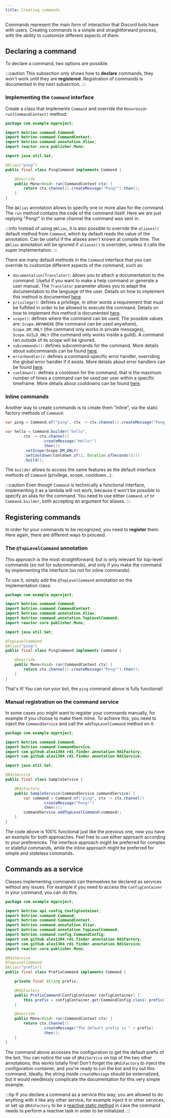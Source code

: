 ```yaml
---
title: Creating commands
---
```


Commands represent the main form of interaction that Discord bots have with users. Creating commands is a simple and straightforward process, with the ability to customize different aspects of them.

## Declaring a command

To declare a command, two options are possible.

:::caution
This subsection only shows how to **declare** commands, they won't work until they are **registered**. Registration of commands is documented in the next subsection.
:::

### Implementing the `Command` interface

Create a class that implements `Command` and override the `Mono<Void> run(CommandContext)` method:

```java
package com.example.myproject;

import botrino.command.Command;
import botrino.command.CommandContext;
import botrino.command.annotation.Alias;
import reactor.core.publisher.Mono;

import java.util.Set;

@Alias("ping")
public final class PingCommand implements Command {

    @Override
    public Mono<Void> run(CommandContext ctx) {
        return ctx.channel().createMessage("Pong!").then();
    }
}
```

The `@Alias` annotation allows to specify one or more alias for the command. The `run` method contains the code of the command itself. Here we are just replying "Pong!" in the same channel the command was sent in.

:::info
Instead of using `@Alias`, it is also possible to override the `aliases()` default method from `Command`, which by default reads the value of the annotation. Can be useful if the aliases aren't known at compile time. The `@Alias` annotation will be ignored if `aliases()` is overriden, unless it calls the super implementation.
:::

There are many default methods in the `Command` interface that you can override to customize different aspects of the command, such as:

* `documentation(Translator)`: allows you to attach a documentation to the command. Useful if you want to make a help command or generate a user manual. The `Translator` parameter allows you to adapt the documentation to the language of the user. Details on how to implement this method is documented [here](documenting-commands.md).
* `privilege()`: defines a privilege, in other words a requirement that must be fulfilled in order to be allowed to execute the command. Details on how to implement this method is documented [here](privileges.md).
* `scope()`: defines where the command can be used. The possible values are: `Scope.ANYWHERE` (the command can be used anywhere), `Scope.DM_ONLY` (the command only works in private messages), `Scope.GUILD_ONLY` (the command only works inside a guild). A command ran outside of its scope will be ignored.
* `subcommands()`: defines subcommands for the command. More details about subcommands can be found [here](subcommands.md).
* `errorHandler()`: defines a command-specific error handler, overriding the global error handler if it exists. More details about error handlers can be found [here](handling-errors.md).
* `cooldown()`: defines a cooldown for the command, that is the maximum number of times a command can be used per user within a specific timeframe. More details about cooldowns can be found [here](cooldowns.md).

### Inline commands

Another way to create commands is to create them "inline", via the static factory methods of `Command`:

```java
var ping = Command.of("ping", ctx -> ctx.channel().createMessage("Pong!").then());

var hello = Command.builder("hello",
        ctx -> ctx.channel()
                .createMessage("Hello!")
                .then())
        .setScope(Scope.DM_ONLY)
        .setCooldown(Cooldown.of(2, Duration.ofSeconds(5)))
        .build();
```

The `builder` allows to access the same features as the default interface methods of `Command` (privilege, scope, cooldown...).

:::caution
Even though `Command` is technically a functional interface, implementing it as a lambda will not work, because it won't be possible to specify an alias for the command. You need to use either `Command.of` or `Command.builder`, both accepting an argument for aliases.
:::

## Registering commands

In order for your commands to be recognized, you need to **register** them. Here again, there are different ways to proceed.

### The `@TopLevelCommand` annotation

This approach is the most straightforward, but is only relevant for top-level commands (so not for subcommands), and only if you make the command by implementing the interface (so not for inline commands).

To use it, simply add the `@TopLevelCommand` annotation on the implementation class:

```java
package com.example.myproject;

import botrino.command.Command;
import botrino.command.CommandContext;
import botrino.command.annotation.Alias;
import botrino.command.annotation.TopLevelCommand;
import reactor.core.publisher.Mono;

import java.util.Set;

@TopLevelCommand
@Alias("ping")
public final class PingCommand implements Command {

    @Override
    public Mono<Void> run(CommandContext ctx) {
        return ctx.channel().createMessage("Pong!").then();
    }
}
```

That's it! You can run your bot, the `ping` command above is fully functional!

### Manual registration on the command service

In some cases you might want to register your commands manually, for example if you choose to make them inline. To achieve this, you need to inject the `CommandService` and call the `addTopLevelCommand` method on it:

```java
package com.example.myproject;

import botrino.command.Command;
import botrino.command.CommandService;
import com.github.alex1304.rdi.finder.annotation.RdiFactory;
import com.github.alex1304.rdi.finder.annotation.RdiService;

import java.util.Set;

@RdiService
public final class SampleService {

    @RdiFactory
    public SampleService(CommandService commandService) {
        var command = Command.of("ping", ctx -> ctx.channel()
                .createMessage("Pong!")
                .then());
        commandService.addTopLevelCommand(command);
    }
}
```

The code above is 100% functional just like the previous one, now you have an example for both approaches. Feel free to use either approach according to your preferences. The interface approach might be preferred for complex or stateful commands, while the inline approach might be preferred for simple and stateless commands.

## Commands as a service

Classes implementing commands can themselves be declared as services without any issues. For example if you need to access the `ConfigContainer` in your command, you can do this:

```java
package com.example.myproject;

import botrino.api.config.ConfigContainer;
import botrino.command.Command;
import botrino.command.CommandContext;
import botrino.command.annotation.Alias;
import botrino.command.annotation.TopLevelCommand;
import botrino.command.config.CommandConfig;
import com.github.alex1304.rdi.finder.annotation.RdiFactory;
import com.github.alex1304.rdi.finder.annotation.RdiService;
import reactor.core.publisher.Mono;

@RdiService
@TopLevelCommand
@Alias("prefix")
public final class PrefixCommand implements Command {

    private final String prefix;

    @RdiFactory
    public PrefixCommand(ConfigContainer configContainer) {
        this.prefix = configContainer.get(CommandConfig.class).prefix();
    }

    @Override
    public Mono<Void> run(CommandContext ctx) {
        return ctx.channel()
                .createMessage("The default prefix is " + prefix)
                .then();
    }
}
```

The command above accesses the configuration to get the default prefix of the bot. You can notice the use of `@RdiService` on top of the two other annotations, this works totally fine! Don't forget the `@RdiFactory` to inject the configuration container, and you're ready to run the bot and try out this command. Ideally, the string inside `createMessage` should be externalized, but it would needlessly complicate the documentation for this very simple example.

:::tip
If you declare a command as a service this way, you are allowed to do anything with it like any other service, for example inject it in other services, or set up `@RdiFactory` to be a [reactive static method](../api/working-with-services.md#injecting-a-service-in-a-reactive-static-factory) in case the command needs to perform a reactive task in order to be initialized.
:::
